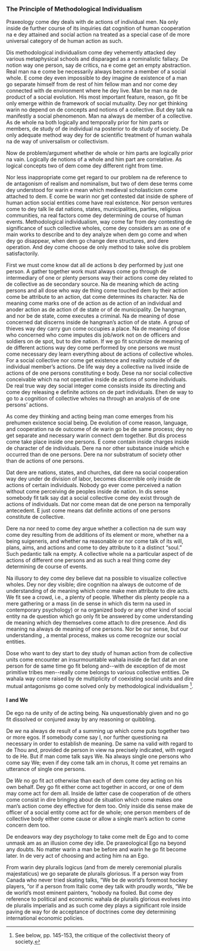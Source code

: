 ### The Principle of Methodological Individualism

Praxeology come dey deals with de actions of individual men. Na only inside de further course of its inquiries dat cognition of human cooperation na e dey attained and social action na treated as a special case of de more universal category of de human action as such. 

Dis methodological individualism come dey vehemently attacked  dey various metaphysical schools and disparaged as a nominalistic fallacy. De notion way one person, say de critics, na e come get an empty abstraction. Real man na e come be necessarily always become a member of a social whole. E come dey even impossible to dey imagine de existence of a man go separate himself from de rest of him fellow man and nor come dey connected with de environment where he dey live. Man be man na de product of a social evolution. His most important feature, reason, go fit be only emerge within de framework of social mutuality. Dey nor get thinking warin no depend on de concepts and notions of a collective. But dey talk na manifestly a social phenomenon. Man na always de member of a collective. As de whole na both logically and temporally prior for him parts or members, de study of de individual na posterior to de study of society. De only adequate method way dey for de scientific treatment of human wahala na de way of universalism or collectivism.

Now de problem/argument whether de whole or him parts are logically prior na vain. Logically de notions of a whole and him part are correlative. As logical concepts two of dem come dey different right from time. 

Nor less inappropriate come get regard to our problem na de reference to de antagonism of realism and nominalism, but two of dem dese terms come dey understood for warin e mean which medieval scholasticism come attached to dem. E come be warin nor get contested dat inside de sphere of human action social entities come have real existence. Nor person ventures come to dey talk lie dat nations, states, municipalities, parties, religious communities, na real factors come dey determining de course of human events. Methodological individualism, way come far from dey contesting de significance of such collective wholes, come dey considers am as one of e main works to describe and to dey analyze when dem go come and when dey go  disappear, when dem go change dere structures, and dere operation. And dey come choose de only method to take solve dis problem satisfactorily.

First we must come know dat all de actions b dey performed by just one person. A gather together work must always come go through de intermediary of one or plenty persons  way their actions come dey related to de collective as de secondary source. Na de meaning which de acting persons and all dose who way de thing come touched dem by their action come be attribute to an action, dat come determines its character. Na de meaning come marks one of de action as de action of an individual and anoder action as de action of de state or of de municipality. De hangman, and nor be de state, come executes a criminal. Na de meaning of dose concerned dat discerns inside de hangman’s action of de state. A group of thieves way dey carry gun come occupies a place. Na de meaning of dose who concerned who come imputes dis job/work not on de officers and soldiers on de spot, but to dire nation. If we go fit scrutinize de meaning of de different actions way dey come performed by one persons we must come necessary dey learn everything about de actions of collective wholes. For a social collective nor come get existence and reality outside of de individual member’s actions. De life way dey a collective na lived inside de actions of de one persons constituting e body. Dese na nor social collective conceivable which na not operative inside de actions of some individuals.  De real true way dey social integer come consists inside its directing and come dey releasing e definite actions on de part individuals. Ehen de way to go to a cognition of collective wholes na through an analysis of de one persons’ actions. 

As come dey thinking and acting being man come emerges from his prehumen existence social being. De evolution of come reason, language, and cooperation na de outcome of de warin go be de same process; dey no get separate and necessary warin connect dem together. But dis process come take place inside one persons. E come contain inside charges inside de character of de individuals. Dere na nor other substance inside which e occurred than de one persons. Dere na nor substratum of society other than de actions of one persons. 

Dat dere are nations, states, and churches, dat dere na social cooperation way dey under de division of labor, becomes discernible only inside de actions of certain individuals. Nobody go ever come perceived a nation without come perceiving de peoples inside de nation. In dis sense somebody fit talk say dat a social collective come dey exist through de actions of individuals. Dat nor come mean dat de one person na temporally antecedent. E just come means dat definite actions of one persons constitute de collective.

Dere na nor need to come dey argue whether a collection na de sum way come dey resulting from de additions of its element or more, whether na a being suigeneris, and whether na reasonable or nor come talk of its will, plans, aims, and actions and come to dey attribute to it a distinct “soul.” Such pedantic talk na empty. A collective whole na a particular aspect of de actions of different one persons and as such a real thing come dey determining de course of events.

Na illusory to dey come dey believe dat na possible to visualize collective wholes. Dey nor dey visible; dire cognition na always de outcome of de understanding of de meaning which come make men attribute to dire acts. We fit see a crowd, i.e., a plenty of people. Whether dis plenty people na a mere gathering or a mass (in de sense in which dis term na used in contemporary psychology) or na organized body or any other kind of social entity na de question which go only fit be answered by come understanding de meaning which dey themselves come attach to dire presence. And dis meaning na always de meaning of one persons. Nor be our sense, but our understanding , a mental process, makes us come recognize our social entities.

Dose who want to dey start to dey study of human action from de collective units come encounter an insurmountable wahala inside de fact dat an one person for de same time go fit belong and--with de exception of de most primitive tribes men--really come belongs to various collective entities. De wahala way come raised by de multiplicity of coexisting social units and dire mutual antagonisms go come solved only by methodological individualism [^14].

#### I and We

De ego na de unity of de acting being. Na unquestionably given and no go fit dissolved or conjured away by any reasoning or quibbling. 

De *we* na always de result of a summing up which come puts together two or more egos. If somebody come say I, nor further questioning na necessary in order to establish de meaning. De same na valid with regard to de Thou and, provided de person in view na precisely indicated, with regard to de He. But if man come talk says We. Na always single one persons who come say We; even if dey come talk am in chorus, It come yet remains an utterance of single one persons.

De *We* no go fit act otherwise than each of dem come dey acting on his own behalf. Dey go fit either come act together in accord, or one of dem may come act for dem all. Inside de latter case de cooperation of de others come consist in dire bringing about de situation which come makes one man’s action come dey effective for dem too. Only inside dis sense make de officer of a social entity come act for de whole; one person members of de collective body either come cause or allow a single man’s action to come concern dem too.

De endeavors way dey psychology to take come melt de Ego and to come unmask am as an illusion come dey idle. De praxeological Ego na beyond any doubts. No matter warin a man be before  and warin he go fit become later. In de very act of choosing and acting him na an Ego.

From warin dey plurails logicus (and from de merely ceremonial pluralis majestaticus) we go separate de plurails gloriosus. If a person way from Canada who never tried skating talks, “We be de world’s foremost hockey players, “or if a person from Italic come dey talk with proudly words, “We be de world’s most eminent painters, “nobody na fooled. But come dey reference to political and economic wahala de plurails glorious evolves into de pluralis imperialis and as such come dey plays a significant role inside paving de way for de acceptance of doctrines come dey determining international economic policies.  

[^14]: See below, pp. 145-153, the critique of the collectivist theory of society.
